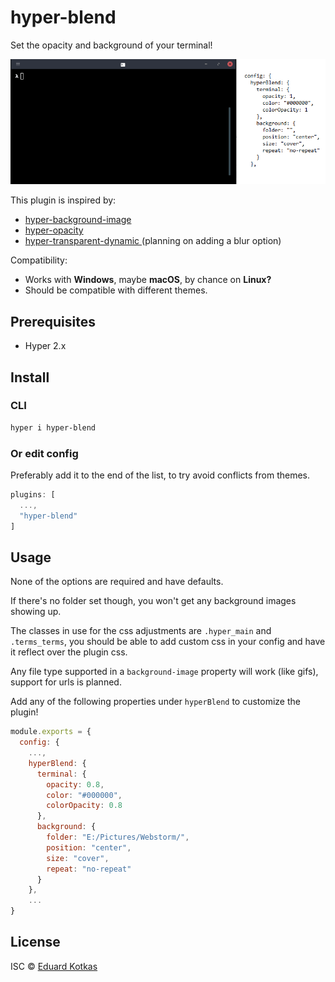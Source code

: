 # hyper-blend
Set the opacity and background of your terminal!

![hyper-blend-demo](demo/general.gif)

This plugin is inspired by:
 - [hyper-background-image](https://www.npmjs.com/package/hyper-background-image)
 - [hyper-opacity](https://www.npmjs.com/package/hyper-opacity)
 - [hyper-transparent-dynamic
](https://www.npmjs.com/package/hyper-transparent-dynamic) (planning on adding a blur option)

Compatibility:
- Works with **Windows**, maybe **macOS**, by chance on **Linux?**
- Should be compatible with different themes.

## Prerequisites

- Hyper 2.x

## Install

### CLI
```bash
hyper i hyper-blend
```

### Or edit config
Preferably add it to the end of the list, to try avoid conflicts from themes.
```js
plugins: [
  ...,
  "hyper-blend"
]
```

## Usage

None of the options are required and have defaults.

If there's no folder set though, you won't get any background images showing up.

The classes in use for the css adjustments are `.hyper_main` and `.terms_terms`, you should be able to add custom css in your config and have it reflect over the plugin css.

Any file type supported in a `background-image` property will work (like gifs), support for urls is planned.

Add any of the following properties under `hyperBlend` to customize the plugin!

```js
module.exports = {
  config: {
    ...,
    hyperBlend: {
      terminal: {
        opacity: 0.8,
        color: "#000000",
        colorOpacity: 0.8
      },
      background: {
        folder: "E:/Pictures/Webstorm/",
        position: "center",
        size: "cover",
        repeat: "no-repeat"
      }
    },
    ...
}

```

## License

ISC © [Eduard Kotkas](https://edkotkas.me)